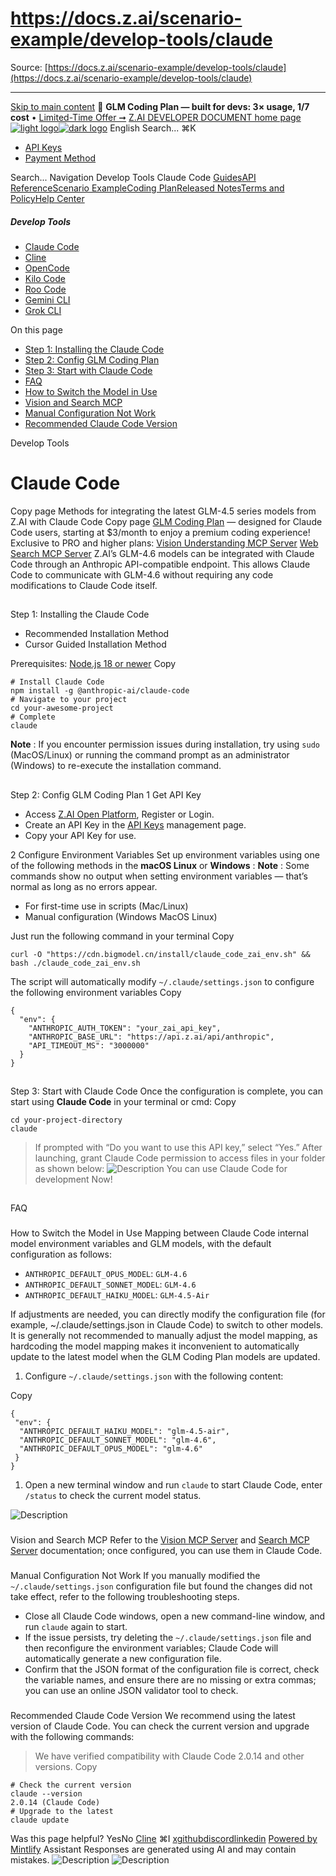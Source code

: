 # https://docs.z.ai/scenario-example/develop-tools/claude

Source: [https://docs.z.ai/scenario-example/develop-tools/claude](https://docs.z.ai/scenario-example/develop-tools/claude)

---

[Skip to main content](https://docs.z.ai/scenario-example/develop-tools/claude#content-area)
🚀 **GLM Coding Plan — built for devs: 3× usage, 1/7 cost** • [Limited-Time Offer ➞](https://z.ai/subscribe?utm_campaign=Platform_Ops&_channel_track_key=DaprgHIc)
[Z.AI DEVELOPER DOCUMENT home page![light logo](https://mintcdn.com/zhipu-32152247/B_E8wI-eiNa1QlPV/logo/dark.svg?fit=max&auto=format&n=B_E8wI-eiNa1QlPV&q=85&s=75deefa9dea5bdbc84d4da68885c267f)![dark logo](https://mintcdn.com/zhipu-32152247/B_E8wI-eiNa1QlPV/logo/light.svg?fit=max&auto=format&n=B_E8wI-eiNa1QlPV&q=85&s=c1ecf1af358fa8eeab8c06052337f8f6)](https://z.ai/model-api)
English
Search...
⌘K
  * [API Keys](https://z.ai/manage-apikey/apikey-list)
  * [Payment Method](https://z.ai/manage-apikey/billing)


Search...
Navigation
Develop Tools
Claude Code
[Guides](https://docs.z.ai/guides/overview/quick-start)[API Reference](https://docs.z.ai/api-reference/introduction)[Scenario Example](https://docs.z.ai/scenario-example/develop-tools/claude)[Coding Plan](https://docs.z.ai/devpack/overview)[Released Notes](https://docs.z.ai/release-notes/new-released)[Terms and Policy](https://docs.z.ai/legal-agreement/privacy-policy)[Help Center](https://docs.z.ai/help/faq)
##### Develop Tools
  * [Claude Code](https://docs.z.ai/scenario-example/develop-tools/claude)
  * [Cline](https://docs.z.ai/scenario-example/develop-tools/cline)
  * [OpenCode](https://docs.z.ai/scenario-example/develop-tools/opencode)
  * [Kilo Code](https://docs.z.ai/scenario-example/develop-tools/kilo)
  * [Roo Code](https://docs.z.ai/scenario-example/develop-tools/roo)
  * [Gemini CLI](https://docs.z.ai/scenario-example/develop-tools/gemini)
  * [Grok CLI](https://docs.z.ai/scenario-example/develop-tools/gork)


On this page
  * [Step 1: Installing the Claude Code](https://docs.z.ai/scenario-example/develop-tools/claude#step-1%3A-installing-the-claude-code)
  * [Step 2: Config GLM Coding Plan](https://docs.z.ai/scenario-example/develop-tools/claude#step-2%3A-config-glm-coding-plan)
  * [Step 3: Start with Claude Code](https://docs.z.ai/scenario-example/develop-tools/claude#step-3%3A-start-with-claude-code)
  * [FAQ](https://docs.z.ai/scenario-example/develop-tools/claude#faq)
  * [How to Switch the Model in Use](https://docs.z.ai/scenario-example/develop-tools/claude#how-to-switch-the-model-in-use)
  * [Vision and Search MCP](https://docs.z.ai/scenario-example/develop-tools/claude#vision-and-search-mcp)
  * [Manual Configuration Not Work](https://docs.z.ai/scenario-example/develop-tools/claude#manual-configuration-not-work)
  * [Recommended Claude Code Version](https://docs.z.ai/scenario-example/develop-tools/claude#recommended-claude-code-version)


Develop Tools
# Claude Code
Copy page
Methods for integrating the latest GLM-4.5 series models from Z.AI with Claude Code
Copy page
[GLM Coding Plan](https://z.ai/subscribe?utm_source=zai&utm_medium=link&utm_term=glm-coding-plan&utm_campaign=Platform_Ops&_channel_track_key=38C6fsgR) — designed for Claude Code users, starting at $3/month to enjoy a premium coding experience! Exclusive to PRO and higher plans: [Vision Understanding MCP Server](https://docs.z.ai/devpack/mcp/vision-mcp-server) [Web Search MCP Server](https://docs.z.ai/scenario-example/develop-tools/\(/devpack/mcp/search-mcp-server\))
Z.AI’s GLM-4.6 models can be integrated with Claude Code through an Anthropic API-compatible endpoint. This allows Claude Code to communicate with GLM-4.6 without requiring any code modifications to Claude Code itself.
##
[​](https://docs.z.ai/scenario-example/develop-tools/claude#step-1%3A-installing-the-claude-code)
Step 1: Installing the Claude Code
  * Recommended Installation Method
  * Cursor Guided Installation Method


Prerequisites: [Node.js 18 or newer](https://nodejs.org/en/download/)
Copy
```
# Install Claude Code
npm install -g @anthropic-ai/claude-code
# Navigate to your project
cd your-awesome-project
# Complete
claude

```

**Note** : If you encounter permission issues during installation, try using `sudo` (MacOS/Linux) or running the command prompt as an administrator (Windows) to re-execute the installation command.
##
[​](https://docs.z.ai/scenario-example/develop-tools/claude#step-2%3A-config-glm-coding-plan)
Step 2: Config GLM Coding Plan
1
Get API Key
  * Access [Z.AI Open Platform](https://z.ai/model-api), Register or Login.
  * Create an API Key in the [API Keys](https://z.ai/manage-apikey/apikey-list) management page.
  * Copy your API Key for use.


2
Configure Environment Variables
Set up environment variables using one of the following methods in the **macOS Linux** or **Windows** :
**Note** : Some commands show no output when setting environment variables — that’s normal as long as no errors appear.
  * For first-time use in scripts (Mac/Linux)
  * Manual configuration (Windows MacOS Linux)


Just run the following command in your terminal
Copy
```
curl -O "https://cdn.bigmodel.cn/install/claude_code_zai_env.sh" && bash ./claude_code_zai_env.sh

```

The script will automatically modify `~/.claude/settings.json` to configure the following environment variables
Copy
```
{
  "env": {
    "ANTHROPIC_AUTH_TOKEN": "your_zai_api_key",
    "ANTHROPIC_BASE_URL": "https://api.z.ai/api/anthropic",
    "API_TIMEOUT_MS": "3000000"
  }
}

```

##
[​](https://docs.z.ai/scenario-example/develop-tools/claude#step-3%3A-start-with-claude-code)
Step 3: Start with Claude Code
Once the configuration is complete, you can start using **Claude Code** in your terminal or cmd:
Copy
```
cd your-project-directory
claude

```

> If prompted with “Do you want to use this API key,” select “Yes.”
After launching, grant Claude Code permission to access files in your folder as shown below: ![Description](https://cdn.bigmodel.cn/markdown/1753631613096claude-2.png?attname=claude-2.png) You can use Claude Code for development Now!
##
[​](https://docs.z.ai/scenario-example/develop-tools/claude#faq)
FAQ
###
[​](https://docs.z.ai/scenario-example/develop-tools/claude#how-to-switch-the-model-in-use)
How to Switch the Model in Use
Mapping between Claude Code internal model environment variables and GLM models, with the default configuration as follows:
  * `ANTHROPIC_DEFAULT_OPUS_MODEL`: `GLM-4.6`
  * `ANTHROPIC_DEFAULT_SONNET_MODEL`: `GLM-4.6`
  * `ANTHROPIC_DEFAULT_HAIKU_MODEL`: `GLM-4.5-Air`


If adjustments are needed, you can directly modify the configuration file (for example, ~/.claude/settings.json in Claude Code) to switch to other models.
It is generally not recommended to manually adjust the model mapping, as hardcoding the model mapping makes it inconvenient to automatically update to the latest model when the GLM Coding Plan models are updated.
  1. Configure `~/.claude/settings.json` with the following content:


Copy
```
{
 "env": {
  "ANTHROPIC_DEFAULT_HAIKU_MODEL": "glm-4.5-air",
  "ANTHROPIC_DEFAULT_SONNET_MODEL": "glm-4.6",
  "ANTHROPIC_DEFAULT_OPUS_MODEL": "glm-4.6"
 }
}

```

  1. Open a new terminal window and run `claude` to start Claude Code, enter `/status` to check the current model status.

![Description](https://cdn.bigmodel.cn/markdown/1759420390607image.png?attname=image.png)
###
[​](https://docs.z.ai/scenario-example/develop-tools/claude#vision-and-search-mcp)
Vision and Search MCP
Refer to the [Vision MCP Server](https://docs.z.ai/scenario-example/mcp/vision-mcp-server) and [Search MCP Server](https://docs.z.ai/scenario-example/mcp/search-mcp-server) documentation; once configured, you can use them in Claude Code.
###
[​](https://docs.z.ai/scenario-example/develop-tools/claude#manual-configuration-not-work)
Manual Configuration Not Work
If you manually modified the `~/.claude/settings.json` configuration file but found the changes did not take effect, refer to the following troubleshooting steps.
  * Close all Claude Code windows, open a new command-line window, and run `claude` again to start.
  * If the issue persists, try deleting the `~/.claude/settings.json` file and then reconfigure the environment variables; Claude Code will automatically generate a new configuration file.
  * Confirm that the JSON format of the configuration file is correct, check the variable names, and ensure there are no missing or extra commas; you can use an online JSON validator tool to check.


###
[​](https://docs.z.ai/scenario-example/develop-tools/claude#recommended-claude-code-version)
Recommended Claude Code Version
We recommend using the latest version of Claude Code. You can check the current version and upgrade with the following commands:
> We have verified compatibility with Claude Code 2.0.14 and other versions.
Copy
```
# Check the current version
claude --version
2.0.14 (Claude Code)
# Upgrade to the latest
claude update

```

Was this page helpful?
YesNo
[Cline](https://docs.z.ai/scenario-example/develop-tools/cline)
⌘I
[x](https://x.com/Zai_org)[github](https://github.com/zai-org)[discord](https://discord.gg/QR7SARHRxK)[linkedin](https://www.linkedin.com/company/zdotai/)
[Powered by Mintlify](https://mintlify.com?utm_campaign=poweredBy&utm_medium=referral&utm_source=zhipu-32152247)
Assistant
Responses are generated using AI and may contain mistakes.
![Description](https://cdn.bigmodel.cn/markdown/1753631613096claude-2.png?attname=claude-2.png)
![Description](https://cdn.bigmodel.cn/markdown/1759420390607image.png?attname=image.png)
